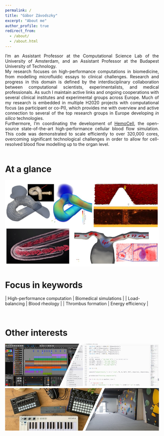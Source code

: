 ```yaml
---
permalink: /
title: "Gábor Závodszky"
excerpt: "About me"
author_profile: true
redirect_from: 
  - /about/
  - /about.html
---
```


<div style="text-align: justify"> 
I’m an Assistant Professor at the Computational Science Lab of the University of Amsterdam, and an Assistant Professor at the Budapest University of Technology. <br>
My research focuses on high-performance computations in biomedicine, from modelling microfluidic essays to clinical challenges. Research and progress in this domain is defined by the interdisciplinary collaboration between computational scientists, experimentalists, and medical professionals. As such I maintain active links and ongoing cooperations with several clinical institutes and experimental groups across Europe.
Much of my research is embedded in multiple H2020 projects with computational focus (as participant or co-PI), which provides me with overview and active connection to several of the top research groups in Europe developing <i>in silico</i> technologies. <br>
Furthermore, I’m coordinating the development of <a href="https://www.hemocell.eu">HemoCell</a>, the open-source state-of-the-art high-performance cellular blood flow simulation. This code was demonstrated to scale efficiently to over 320,000 cores, overcoming significant technological challenges in order to allow for cell-resolved blood flow modelling up to the organ level. 
</div>
<br/>

At a glance
===========

![At a glance.](/images/project_overview.jpg)

Focus in keywords
=================
<style>
table, tr, td, th {
   border: none!important;
}
</style>

| High-performance computation | Biomedical simulations |
| Load-balancing               | Blood rheology         |
| Thrombus formation           | Energy efficiency      | 

<br>

Other interests
===============

![AboutMe](/images/about_me2.jpg)
